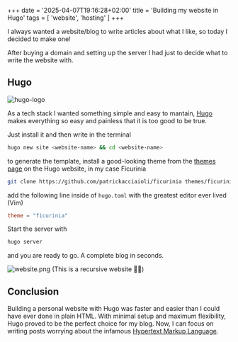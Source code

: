 +++
date = '2025-04-07T19:16:28+02:00'
title = 'Building my website in Hugo'
tags = [ 'website', 'hosting' ]
+++

I always wanted a website/blog to write articles about what I like, so today I decided to make one! 

After buying a domain and setting up the server I had just to decide what to write the website with.

## Hugo
![hugo-logo](https://gohugo.io/images/hugo-logo-wide.svg)

As a tech stack I wanted something simple and easy to mantain, 
[Hugo](https://gohugo.io/) makes everything so easy and painless that it is too good to be true. 

Just install it and then write in the terminal
```bash 
hugo new site <website-name> && cd <website-name>
``` 
to generate the template, install a good-looking theme from the [themes page](https://themes.gohugo.io/themes/) on the Hugo website, in my case Ficurinia
```bash
git clone https://github.com/patrickacciaioli/ficurinia themes/ficurinia
```
add the following line inside of `hugo.toml` with the greatest editor ever lived (Vim)
```toml
theme = "ficurinia"
```
Start the server with
```bash
hugo server 
```
and you are ready to go. A complete blog in seconds.

![website.png](/website.png)
(This is a recursive website 😵‍💫)

## Conclusion
Building a personal website with Hugo was faster and easier than I could have ever done in plain HTML. With minimal setup and maximum flexibility, Hugo proved to be the perfect choice for my blog. Now, I can focus on writing posts worrying about the infamous [Hypertext Markup Language](https://en.wikipedia.org/wiki/HTML).
